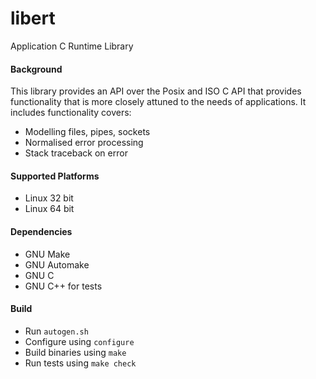 libert
======

Application C Runtime Library

#### Background

This library provides an API over the Posix and ISO C API that provides
functionality that is more closely attuned to the needs of
applications. It includes functionality covers:

* Modelling files, pipes, sockets
* Normalised error processing
* Stack traceback on error

#### Supported Platforms

* Linux 32 bit
* Linux 64 bit

#### Dependencies

* GNU Make
* GNU Automake
* GNU C
* GNU C++ for tests

#### Build

* Run `autogen.sh`
* Configure using `configure`
* Build binaries using `make`
* Run tests using `make check`
